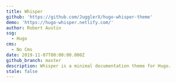 ```yaml
---
title: Whisper
github: 'https://github.com/JugglerX/hugo-whisper-theme'
demo: 'https://hugo-whisper.netlify.com/'
author: Robert Austin
ssg:
  - Hugo
cms:
  - No Cms
date: 2019-11-07T00:00:00.000Z
github_branch: master
description: Whisper is a minimal documentation theme for Hugo.
stale: false
---
```

